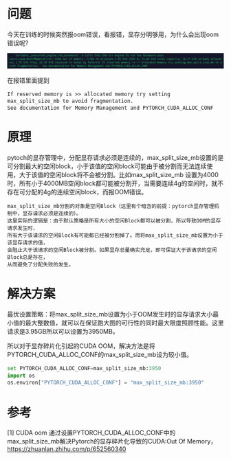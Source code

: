 # 问题

今天在训练的时候突然报oom错误，看报错，显存分明够用，为什么会出现oom错误呢?

![](.02_max_split_size_mb碎片化管理_images/OOM.png)

在报错里面提到

```text
If reserved memory is >> allocated memory try setting max_split_size_mb to avoid fragmentation.  
See documentation for Memory Management and PYTORCH_CUDA_ALLOC_CONF
```

# 原理

pytoch的显存管理中，分配显存请求必须是连续的，max_split_size_mb设置的是可分割最大的空闲block，小于该值的空闲block可能由于被分割而无法连续使用，大于该值的空闲block将不会被分割。比如max_split_size_mb 设置为4000时，所有小于4000MB空闲block都可能被分割开，当需要连续4g的空间时，就不存在可分配的4g的连续空闲block，而报OOM错误。

```text
max_split_size_mb分割的对象是空闲Block（这里有个暗含的前提：pytorch显存管理机制中，显存请求必须是连续的）。
这里实际的逻辑是：由于默认策略是所有大小的空闲Block都可以被分割，所以导致OOM的显存请求发生时，
所有大于该请求的空闲Block有可能都已经被分割掉了。而将max_split_size_mb设置为小于该显存请求的值，
会阻止大于该请求的空闲Block被分割。如果显存总量确实充足，即可保证大于该请求的空闲Block总是存在，
从而避免了分配失败的发生。
```

# 解决方案

最优设置策略：将max_split_size_mb设置为小于OOM发生时的显存请求大小最小值的最大整数值，就可以在保证跑大图的可行性的同时最大限度照顾性能。这里请求是3.95GB所以可以设置为3950MB。

所以对于显存碎片化引起的CUDA OOM，解决方法是将PYTORCH_CUDA_ALLOC_CONF的max_split_size_mb设为较小值。

```python
set PYTORCH_CUDA_ALLOC_CONF=max_split_size_mb:3950
import os 
os.environ["PYTORCH_CUDA_ALLOC_CONF"] = "max_split_size_mb:3950"
```

# 参考

[1] CUDA oom 通过设置PYTORCH_CUDA_ALLOC_CONF中的max_split_size_mb解决Pytorch的显存碎片化导致的CUDA:Out Of Memory，https://zhuanlan.zhihu.com/p/652560340